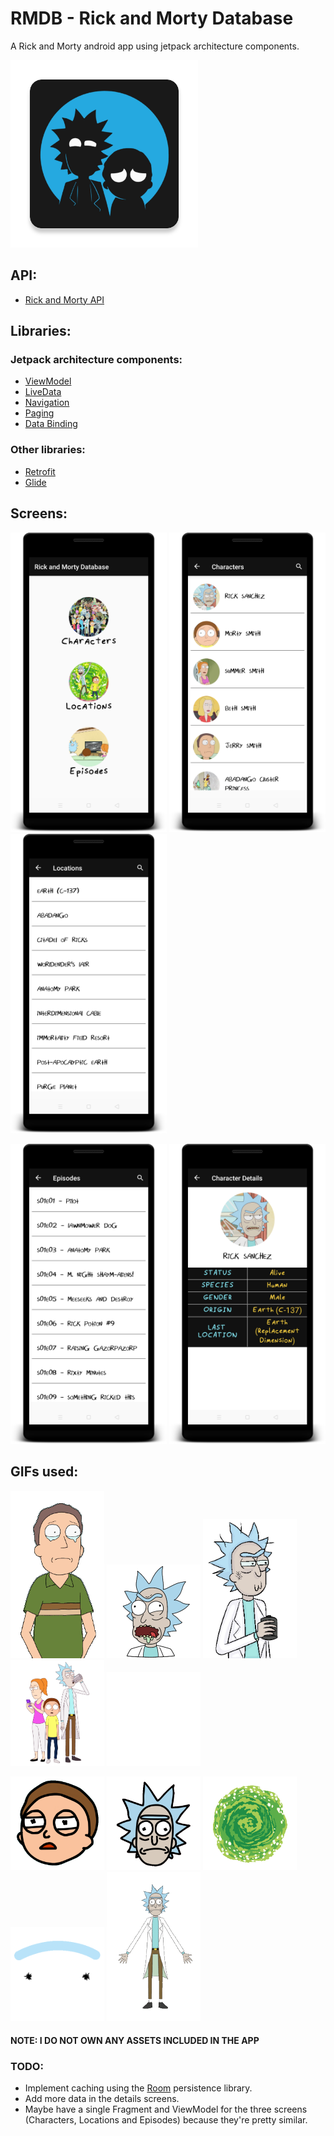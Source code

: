 # RMDB - Rick and Morty Database
A Rick and Morty android app using jetpack architecture components.

<img src="app/src/main/ic_launcher-web.png" width="300" title="Icon"/>

## API:
* <a href="https://rickandmortyapi.com">Rick and Morty API</a>


## Libraries:
  ### Jetpack architecture components:
* <a href="https://developer.android.com/topic/libraries/architecture/viewmodel">ViewModel</a>
* <a href="https://developer.android.com/topic/libraries/architecture/livedata">LiveData</a>
* <a href="https://developer.android.com/topic/libraries/architecture/navigation.html">Navigation</a>
* <a href="https://developer.android.com/topic/libraries/architecture/paging/">Paging</a>
* <a href="https://developer.android.com/topic/libraries/data-binding/">Data Binding</a>

 ### Other libraries:
* <a href="https://square.github.io/retrofit/">Retrofit</a>
* <a href="https://bumptech.github.io/glide/">Glide</a>

## Screens:
<p>
  <img src="screens/Home.png" width="250"/>
  <img src="screens/Characters.png" width="250"/>
  <img src="screens/Locations.png" width="250"/>
</p>
<p>
  <img src="screens/Episodes.png" width="250"/>
  <img src="screens/CharacterDetails.png" width="250"/>
</p>

## GIFs used:
<p>
  <img src="app\src\main\assets\error\jerry_cry.gif" width="150"/>
  <img src="app\src\main\assets\error\rick_blurp.gif" width="150" />
  <img src="app\src\main\assets\error\rick_cup_blink.gif" width="150" />
  <img src="app\src\main\assets\error\rick_morty_summer.gif" width="150" />
  <img src="app\src\main\assets\error\rick_up.gif" width="150" />  
</p>
<p>
  <img src="app\src\main\assets\loading\morty_head_loading.gif" width="150" />
  <img src="app\src\main\assets\loading\rick_head_loading.gif" width="150" />
  <img src="app\src\main\assets\loading\portal.gif" width="150" />
  <img src="app\src\main\assets\loading\rick_eye_load.gif" width="150" />
  <img src="app\src\main\assets\loading\rick_morty_spin.gif" width="150" />
</p>

#### NOTE: I DO NOT OWN ANY ASSETS INCLUDED IN THE APP

### TODO:
* Implement caching using the <a href="https://developer.android.com/topic/libraries/architecture/room">Room</a> persistence library.
* Add more data in the details screens.
* Maybe have a single Fragment and ViewModel for the three screens (Characters, Locations and Episodes) because they're pretty similar.
